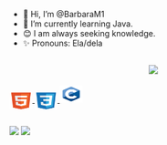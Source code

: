 - 👋 Hi, I’m @BarbaraM1
- 🌱 I’m currently learning Java.
- 😊 I am always seeking knowledge.
- ✨ Pronouns: Ela/dela
##
<div align="center">
  <a href="https://github.com/BarbaraM1">
  <img height="180em" src="https://github-readme-stats.vercel.app/api?username=barbaram1&show_icons=true&theme=dracula&include_all_commits=true&count_private=true"/>

</div>
<div style="display: inline_block"><br>
  <img align="center" alt="Rafa-HTML" height="30" width="40" src="https://raw.githubusercontent.com/devicons/devicon/master/icons/html5/html5-original.svg">
  <img align="center" alt="Rafa-CSS" height="30" width="40" src="https://raw.githubusercontent.com/devicons/devicon/master/icons/css3/css3-original.svg">
 
  <img title="C" alt="C" height="30" width="40px" src="https://raw.githubusercontent.com/github/explore/master/topics/c/c.png">
</div>

  ##
 
<div> 
  <a href = "mailto:contatorabarbaragmaica@gmail.com"><img src="https://img.shields.io/badge/-Gmail-%23333?style=for-the-badge&logo=gmail&logoColor=white"      target="_blank"></a>
  <a href="www.linkedin.com/in/bárbara-maicá-072054169" target="_blank"><img src="https://img.shields.io/badge/-LinkedIn-%230077B5?style=for-the-badge&logo=linkedin&logoColor=white" target="_blank"></a>
 
</div>
